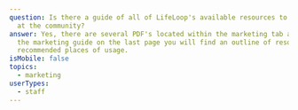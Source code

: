 ```yaml
---
question: Is there a guide of all of LifeLoop's available resources to promote
  at the community?
answer: Yes, there are several PDF's located within the marketing tab above.  In
  the marketing guide on the last page you will find an outline of resources and
  recommended places of usage.
isMobile: false
topics:
  - marketing
userTypes:
  - staff
---
```

